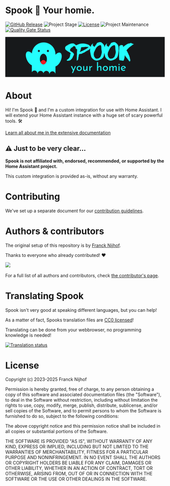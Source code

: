 # Spook 👻 Your homie.

[![GitHub Release][releases-shield]][releases]
![Project Stage][project-stage-shield]
[![License][license-shield]](LICENSE.md)
![Project Maintenance][maintenance-shield]
[![Quality Gate Status][sonarcloud-shield]][sonarcloud]

![Spook - Your homie](https://raw.githubusercontent.com/frenck/spook/main/logos/logo_wordmark_catchphrase_2048x512.png)

# About

Hi! I'm Spook 👻 and I'm a custom integration for use with Home Assistant.
I will extend your Home Assistant instance with a huge set of scary powerful
tools. 🛠️

[Learn all about me in the extensive documentation](https://spook.boo/)

## ⚠️ Just to be very clear...

**Spook is not affiliated with, endorsed, recommended, or supported by the Home Assistant project.**

This custom integration is provided as-is, without any warranty.

# Contributing

We've set up a separate document for our [contribution guidelines](https://spook.boo/development).

# Authors & contributors

The original setup of this repository is by [Franck Nijhof][frenck].

Thanks to everyone who already contributed! ❤️

<a href="https://github.com/frenck/spook/graphs/contributors">
  <img src="https://contrib.rocks/image?repo=frenck/spook" />
</a>

For a full list of all authors and contributors,
check [the contributor's page][contributors].

# Translating Spook

Spook isn't very good at speaking different languages, but you can help!

As a matter of fact, Spooks translation files are [CC0 licensed](./custom_components/spook/translations/LICENSE.md)!

Translating can be done from your webbrowser, no programming knowledge
is needed!

[![Translation status](https://hosted.weblate.org/widgets/spook/-/integration/open-graph.png)](https://hosted.weblate.org/engage/spook/)

# License

Copyright (c) 2023-2025 Franck Nijhof

Permission is hereby granted, free of charge, to any person obtaining a copy
of this software and associated documentation files (the "Software"), to deal
in the Software without restriction, including without limitation the rights
to use, copy, modify, merge, publish, distribute, sublicense, and/or sell
copies of the Software, and to permit persons to whom the Software is
furnished to do so, subject to the following conditions:

The above copyright notice and this permission notice shall be included in all
copies or substantial portions of the Software.

THE SOFTWARE IS PROVIDED "AS IS", WITHOUT WARRANTY OF ANY KIND, EXPRESS OR
IMPLIED, INCLUDING BUT NOT LIMITED TO THE WARRANTIES OF MERCHANTABILITY,
FITNESS FOR A PARTICULAR PURPOSE AND NONINFRINGEMENT. IN NO EVENT SHALL THE
AUTHORS OR COPYRIGHT HOLDERS BE LIABLE FOR ANY CLAIM, DAMAGES OR OTHER
LIABILITY, WHETHER IN AN ACTION OF CONTRACT, TORT OR OTHERWISE, ARISING FROM,
OUT OF OR IN CONNECTION WITH THE SOFTWARE OR THE USE OR OTHER DEALINGS IN THE
SOFTWARE.

[contributors]: https://github.com/frenck/spook/graphs/contributors
[frenck]: https://github.com/frenck
[license-shield]: https://img.shields.io/github/license/frenck/spook.svg
[project-stage-shield]: https://img.shields.io/badge/project%20stage-SPOOKED-red.svg
[releases-shield]: https://img.shields.io/github/release/frenck/spook.svg
[releases]: https://github.com/frenck/spook/releases
[maintenance-shield]: https://img.shields.io/maintenance/yes/2025.svg
[sonarcloud-shield]: https://sonarcloud.io/api/project_badges/measure?project=frenck_python-elgato&metric=alert_status
[sonarcloud]: https://sonarcloud.io/summary/new_code?id=frenck_python-elgato
